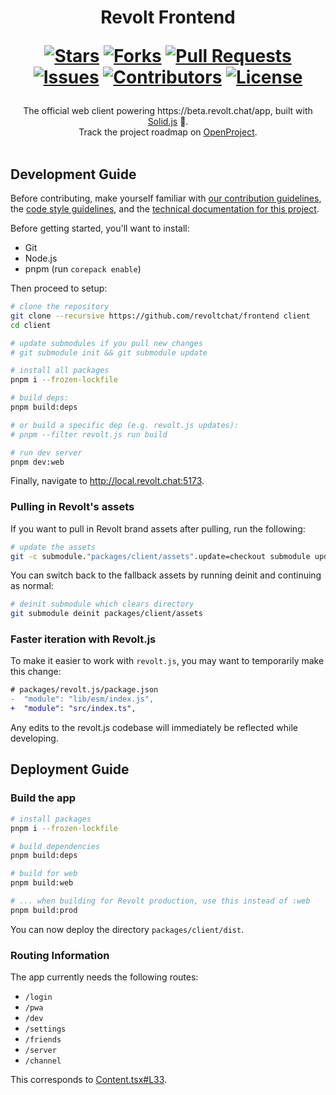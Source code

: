 <div align="center">
<h1>
  Revolt Frontend
  
  [![Stars](https://img.shields.io/github/stars/revoltchat/frontend?style=flat-square&logoColor=white)](https://github.com/revoltchat/frontend/stargazers)
  [![Forks](https://img.shields.io/github/forks/revoltchat/frontend?style=flat-square&logoColor=white)](https://github.com/revoltchat/frontend/network/members)
  [![Pull Requests](https://img.shields.io/github/issues-pr/revoltchat/frontend?style=flat-square&logoColor=white)](https://github.com/revoltchat/frontend/pulls)
  [![Issues](https://img.shields.io/github/issues/revoltchat/frontend?style=flat-square&logoColor=white)](https://github.com/revoltchat/frontend/issues)
  [![Contributors](https://img.shields.io/github/contributors/revoltchat/frontend?style=flat-square&logoColor=white)](https://github.com/revoltchat/frontend/graphs/contributors)
  [![License](https://img.shields.io/github/license/revoltchat/frontend?style=flat-square&logoColor=white)](https://github.com/revoltchat/frontend/blob/main/LICENSE)
</h1>
The official web client powering https://beta.revolt.chat/app, built with <a href="https://www.solidjs.com/">Solid.js</a> 💖. <br/>
Track the project roadmap on <a href="https://op.revolt.wtf/projects/revolt-for-web/roadmap">OpenProject</a>.
</div>
<br/>

## Development Guide

Before contributing, make yourself familiar with [our contribution guidelines](https://developers.revolt.chat/contrib.html), the [code style guidelines](./GUIDELINES.md), and the [technical documentation for this project](https://revoltchat.github.io/frontend/).

Before getting started, you'll want to install:

- Git
- Node.js
- pnpm (run `corepack enable`)

Then proceed to setup:

```bash
# clone the repository
git clone --recursive https://github.com/revoltchat/frontend client
cd client

# update submodules if you pull new changes
# git submodule init && git submodule update

# install all packages
pnpm i --frozen-lockfile

# build deps:
pnpm build:deps

# or build a specific dep (e.g. revolt.js updates):
# pnpm --filter revolt.js run build

# run dev server
pnpm dev:web
```

Finally, navigate to http://local.revolt.chat:5173.

### Pulling in Revolt's assets

If you want to pull in Revolt brand assets after pulling, run the following:

```bash
# update the assets
git -c submodule."packages/client/assets".update=checkout submodule update --init packages/client/assets
```

You can switch back to the fallback assets by running deinit and continuing as normal:

```bash
# deinit submodule which clears directory
git submodule deinit packages/client/assets
```

### Faster iteration with Revolt.js

To make it easier to work with `revolt.js`, you may want to temporarily make this change:

```diff
# packages/revolt.js/package.json
-  "module": "lib/esm/index.js",
+  "module": "src/index.ts",
```

Any edits to the revolt.js codebase will immediately be reflected while developing.

## Deployment Guide

### Build the app

```bash
# install packages
pnpm i --frozen-lockfile

# build dependencies
pnpm build:deps

# build for web
pnpm build:web

# ... when building for Revolt production, use this instead of :web
pnpm build:prod
```

You can now deploy the directory `packages/client/dist`.

### Routing Information

The app currently needs the following routes:

- `/login`
- `/pwa`
- `/dev`
- `/settings`
- `/friends`
- `/server`
- `/channel`

This corresponds to [Content.tsx#L33](packages/client/src/index.tsx).
